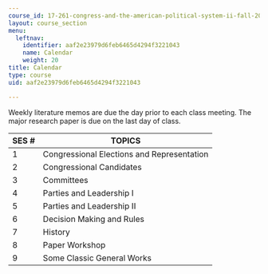 ```yaml
---
course_id: 17-261-congress-and-the-american-political-system-ii-fall-2005
layout: course_section
menu:
  leftnav:
    identifier: aaf2e23979d6feb6465d4294f3221043
    name: Calendar
    weight: 20
title: Calendar
type: course
uid: aaf2e23979d6feb6465d4294f3221043

---
```


Weekly literature memos are due the day prior to each class meeting. The major research paper is due on the last day of class.

| SES # | TOPICS |
| --- | --- |
| 1 | Congressional Elections and Representation |
| 2 | Congressional Candidates |
| 3 | Committees |
| 4 | Parties and Leadership I |
| 5 | Parties and Leadership II |
| 6 | Decision Making and Rules |
| 7 | History |
| 8 | Paper Workshop |
| 9 | Some Classic General Works